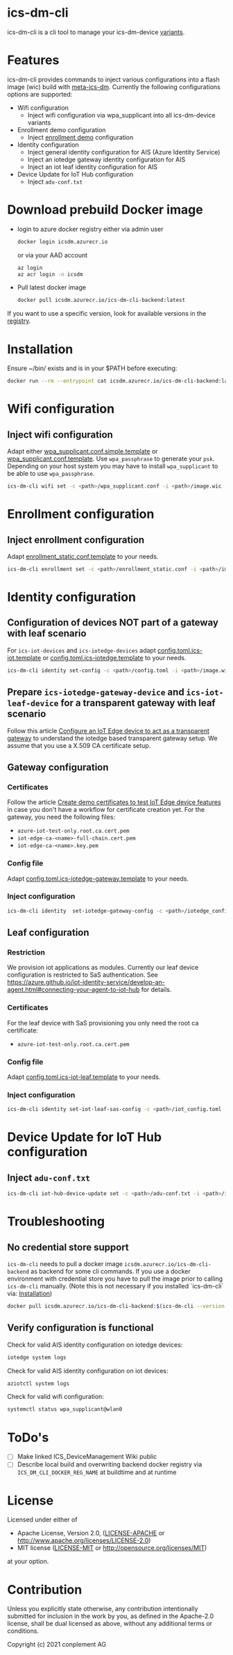 # ics-dm-cli
ics-dm-cli is a cli tool to manage your ics-dm-device [variants](https://wiki.conplement.de/display/ICSDeviceManagement/ICS_DeviceManagement+Home).

# Features
ics-dm-cli provides commands to inject various configurations into a flash image (wic) build with [meta-ics-dm](https://github.com/ICS-DeviceManagement/meta-ics-dm). Currently the following configurations options are supported:
- Wifi configuration
  - Inject wifi configuration via wpa_supplicant into all ics-dm-device variants
- Enrollment demo configuration
  - Inject [enrollment demo](https://github.com/ICS-DeviceManagement/enrollment) configuration
- Identity configuration
  - Inject general identity configuration for AIS (Azure Identity Service)
  - Inject an iotedge gateway identity configuration for AIS
  - Inject an iot leaf identity configuration for AIS
- Device Update for IoT Hub configuration
  - Inject `adu-conf.txt`

# Download prebuild Docker image
- login to azure docker registry either via admin user
    ```sh
    docker login icsdm.azurecr.io
    ```
    or via your AAD account
    ```sh
    az login
    az acr login -n icsdm
    ```
- Pull latest docker image
    ```sh
    docker pull icsdm.azurecr.io/ics-dm-cli-backend:latest
    ```
If you want to use a specific version, look for available versions in the [registry](https://portal.azure.com/#@CONPLEMENTAG1.onmicrosoft.com/resource/subscriptions/ff939028-597d-472b-a7cc-bca2ac8f96bd/resourcegroups/DockerRegistry/providers/Microsoft.ContainerRegistry/registries/icsdm/repository).

# Installation
Ensure ~/bin/ exists and is in your $PATH before executing:

```sh
docker run --rm --entrypoint cat icsdm.azurecr.io/ics-dm-cli-backend:latest /install/ics-dm-cli > ~/bin/ics-dm-cli && chmod +x ~/bin/ics-dm-cli
```

# Wifi configuration
## Inject wifi configuration
Adapt either [wpa_supplicant.conf.simple.template](conf/wpa_supplicant.conf.simple.template) or [wpa_supplicant.conf.template](conf/wpa_supplicant.conf.template).
Use `wpa_passphrase` to generate your `psk`. Depending on your host system you may have to install `wpa_supplicant` to be able to use `wpa_passphrase`.

```sh
ics-dm-cli wifi set -c <path>/wpa_supplicant.conf -i <path>/image.wic
```

# Enrollment configuration
## Inject enrollment configuration
Adapt [enrollment_static.conf.template](conf/enrollment_static.conf.template) to your needs.

```sh
ics-dm-cli enrollment set -c <path>/enrollment_static.conf -i <path>/image.wic
```

# Identity configuration
## Configuration of devices NOT part of a gateway with leaf scenario
For `ics-iot-devices` and `ics-iotedge-devices` adapt [config.toml.ics-iot.template](conf/config.toml.ics-iot.template) or [config.toml.ics-iotedge.template](conf/config.toml.ics-iotedge.template) to your needs.

```sh
ics-dm-cli identity set-config -c <path>/config.toml -i <path>/image.wic
```

## Prepare `ics-iotedge-gateway-device` and `ics-iot-leaf-device` for a transparent gateway with leaf scenario
Follow this article [Configure an IoT Edge device to act as a transparent gateway](https://docs.microsoft.com/en-us/azure/iot-edge/how-to-create-transparent-gateway?view=iotedge-2020-11) to understand the iotedge based transparent gateway setup. We assume that you use a X.509 CA certificate setup.

## Gateway configuration
### Certificates
Follow the article [Create demo certificates to test IoT Edge device features](https://docs.microsoft.com/en-us/azure/iot-edge/how-to-create-test-certificates?view=iotedge-2020-11=) in case you don't have a workflow for certificate creation yet.
For the gateway, you need the following files:
  - `azure-iot-test-only.root.ca.cert.pem`
  - `iot-edge-ca-<name>-full-chain.cert.pem`
  - `iot-edge-ca-<name>.key.pem`

### Config file
Adapt [config.toml.ics-iotedge-gateway.template](conf/config.toml.ics-iotedge-gateway.template) to your needs.

### Inject configuration
```sh
ics-dm-cli identity  set-iotedge-gateway-config -c <path>/iotedge_config.toml -i <path>/iotedge_image.wic  -r <path>/azure-iot-test-only.root.ca.cert.pem -d <path>/iot-edge-device-ca-<name>-full-chain.cert.pem -k <path>/iot-edge-device-ca-<name>.key.pem
```

## Leaf configuration
### Restriction
We provision iot applications as modules. Currently our leaf device configuration is restricted to SaS authentication. See https://azure.github.io/iot-identity-service/develop-an-agent.html#connecting-your-agent-to-iot-hub for details.

### Certificates
For the leaf device with SaS provisioning you only need the root ca certificate:
  - `azure-iot-test-only.root.ca.cert.pem`

### Config file
Adapt [config.toml.ics-iot-leaf.template](conf/config.toml.ics-iot-leaf.template) to your needs.

### Inject configuration
```sh
ics-dm-cli identity set-iot-leaf-sas-config -c <path>/iot_config.toml -i <path>/leaf_image.wic  -r <path>/azure-iot-test-only.root.ca.cert.pem
```

# Device Update for IoT Hub configuration
## Inject `adu-conf.txt`

```sh
ics-dm-cli iot-hub-device-update set -c <path>/adu-conf.txt -i <path>/image.wic
```


# Troubleshooting
## No credential store support
`ics-dm-cli` needs to pull a docker image `icsdm.azurecr.io/ics-dm-cli-backend` as backend for some cli
commands. If you use a docker environment with credential store you have to
pull the image prior to calling `ics-dm-cli` manually. (Note this is not necessary if you installed ´ics-dm-cli´ via: [Installation](#installation))
```sh
docker pull icsdm.azurecr.io/ics-dm-cli-backend:$(ics-dm-cli --version | awk '{print $2}')
```

## Verify configuration is functional
Check for valid AIS identity configuration on iotedge devices:
```sh
iotedge system logs
```

Check for valid AIS identity configuration on iot devices:
```sh
aziotctl system logs
```

Check for valid wifi configuration:
```sh
systemctl status wpa_supplicant@wlan0
```

# ToDo's
- [ ] Make linked ICS_DeviceManagement Wiki public
- [ ] Describe local build and overwriting backend docker registry via `ICS_DM_CLI_DOCKER_REG_NAME`
      at buildtime and at runtime

# License
Licensed under either of

* Apache License, Version 2.0, ([LICENSE-APACHE](LICENSE-APACHE) or <http://www.apache.org/licenses/LICENSE-2.0>)
* MIT license ([LICENSE-MIT](LICENSE-MIT) or <http://opensource.org/licenses/MIT>)

at your option.

# Contribution
Unless you explicitly state otherwise, any contribution intentionally
submitted for inclusion in the work by you, as defined in the Apache-2.0
license, shall be dual licensed as above, without any additional terms or
conditions.

Copyright (c) 2021 conplement AG
